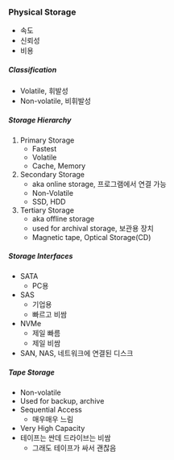 ### Physical Storage

- 속도
- 신뢰성
- 비용

##### Classification

- Volatile, 휘발성
- Non-volatile, 비휘발성

##### Storage Hierarchy

1. Primary Storage
   - Fastest
   - Volatile
   - Cache, Memory
2. Secondary Storage
   - aka online storage, 프로그램에서 연결 가능
   - Non-Volatile
   - SSD, HDD
3. Tertiary Storage
   - aka offline storage
   - used for archival storage, 보관용 장치
   - Magnetic tape, Optical Storage(CD)

##### Storage Interfaces

- SATA
  - PC용
- SAS
  - 기업용
  - 빠르고 비쌈
- NVMe
  - 제일 빠름
  - 제일 비쌈
- SAN, NAS, 네트워크에 연결된 디스크

##### Tape Storage

- Non-volatile
- Used for backup, archive
- Sequential Access
  - 매우매우 느림
- Very High Capacity
- 테이프는 싼데 드라이브는 비쌈
  - 그래도 테이프가 싸서 괜찮음

